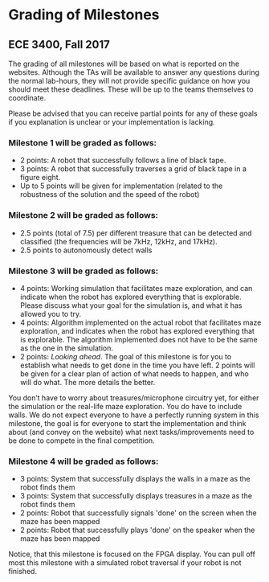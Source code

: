 # Grading of Milestones
## ECE 3400, Fall 2017

The grading of all milestones will be based on what is reported on the websites. Although the TAs will be available to answer any questions during the normal lab-hours, they will not provide specific guidance on how you should meet these deadlines. These will be up to the teams themselves to coordinate.

Please be advised that you can receive partial points for any of these goals if you explanation is unclear or your implementation is lacking.

### Milestone 1 will be graded as follows:

* 2 points: A robot that successfully follows a line of black tape.
* 3 points: A robot that successfully traverses a grid of black tape in a figure eight.
* Up to 5 points will be given for implementation (related to the robustness of the solution and the speed of the robot)

### Milestone 2 will be graded as follows:

* 2.5 points (total of 7.5) per different treasure that can be detected and classified (the frequencies will be 7kHz, 12kHz, and 17kHz).
* 2.5 points to autonomously detect walls

### Milestone 3 will be graded as follows:

* 4 points: Working simulation that facilitates maze exploration, and can indicate when the robot has explored everything that is explorable. Please discuss what your goal for the simulation is, and what it has allowed you to try.
* 4 points: Algorithm implemented on the actual robot that facilitates maze exploration, and indicates when the robot has explored everything that is explorable. The algorithm implemented does not have to be the same as the one in the simulation.
* 2 points: _Looking ahead_. The goal of this milestone is for you to establish what needs to get done in the time you have left. 2 points will be given for a clear plan of action of what needs to happen, and who will do what. The more details the better. 

You don’t have to worry about treasures/microphone circuitry yet, for either the simulation or the real-life maze exploration. You do have to include walls. We do not expect everyone to have a perfectly running system in this milestone, the goal is for everyone to start the implementation and think about (and convey on the website) what next tasks/improvements need to be done to compete in the final competition. 

### Milestone 4 will be graded as follows:

* 3 points: System that successfully displays the walls in a maze as the robot finds them
* 3 points: System that successfully displays treasures in a maze as the robot finds them
* 2 points: Robot that successfully signals 'done' on the screen when the maze has been mapped
* 2 points: Robot that successfully plays 'done' on the speaker when the maze has been mapped

Notice, that this milestone is focused on the FPGA display. You can pull off most this milestone with a simulated robot traversal if your robot is not finished.
